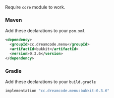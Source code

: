 Require ``core`` module to work.
### Maven
Add these declarations to your ``pom.xml``

```xml
<dependency>
  <groupId>cc.dreamcode.menu</groupId>
  <artifactId>bukkit</artifactId>
  <version>0.3.6</version>
</dependency>
```

### Gradle
Add these declarations to your ``build.gradle``

```gradle
implementation "cc.dreamcode.menu:bukkit:0.3.6"
```